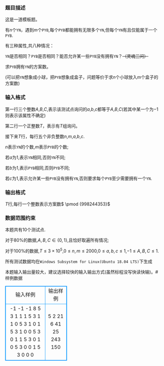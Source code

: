 ### 题目描述

这是一道模板题。

有$n$个`YN`，遇到$m$个`PYB`,每个`PYB`都能拥有无限多个`YN`,但每个`YN`有且仅能属于一个`PYB`.

有三种属性,共八种情况：

`YN`是否相同？`PYB`是否相同？能否允许某一些`PYB`没有拥有`YN`？~~（灵魂三问）~~

求`PYB`拥有`YN`的方案数。

(可以把`YN`想象成小球，把`PYB`想象成盒子，问题等价于求$n$个小球放入$m$个盒子的方案数)

### 输入格式

第一行三个整数$A$,$B$,$C$,表示该测试点询问的$a$,$b$,$c$都等于$A$,$B$,$C$(若其中某一个为$-1$则表示该属性不确定)

第二行一个正整数$T$，表示有$T$组询问。

接下来$T$行，每行五个非负整数$n$,$m$,$a$,$b$,$c$.

$n$表示`YN`的个数,$m$表示`PYB`的个数;

若$a$为$1$,表示`YN`相同,否则`YN`不同;

若$b$为$1$,表示`PYB`相同,否则`PYB`不同;

若$c$为$1$,表示允许某一些`PYB`没有拥有`YN`,否则要求每个`PYB`至少需要拥有一个`YN`.

### 输出格式

$T$行,每行一个整数表示方案数$ \pmod {998244353}$

### 数据范围约束

本题共有$10$个测试点.  

对于$80\%$的数据,$A,B,C \in \{0,1\}$,且恰好取遍所有情况; 

对于$100 \%$的数据,$T \le 3 \times 10^5$,$0 \le n,m \le 2000$,$0 \le a,b,c \le 1$,$-1 \le A,B,C \le 1$.

所有测试数据均在`Windows Subsystem for Linux(Ubuntu 18.04 LTS)`下生成

本题输入输出量较大，建议选择较快的输入输出方式(虽然标程没写快读快输)。# 样例数据
<style>
        table,table tr th, table tr td { border:1px solid #0094ff; }
        table { width: 200px; min-height: 25px; line-height: 25px; text-align: center; border-collapse: collapse;}   
    </style>
<table>
	<tr>
		<td>输入样例</td>
		<td>输出样例</td>
	</tr>
<tr><td>-1 -1 -1
8
5 3 1 1 1
5 3 1 1 0
5 3 1 0 1
5 3 1 0 0
5 3 0 1 1
5 3 0 1 0
5 3 0 0 1
5 3 0 0 0
</td><td>5
2
21
6
41
25
243
150
</td></tr></table>
